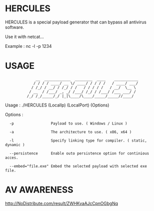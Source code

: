 # HERCULES
HERCULES is a special payload generator that can bypass all antivirus software.

Use it with netcat...

Example : nc -l -p 1234


# USAGE


                  __  ____________  ________  ____    ___________
                 / / / / ____/ __ \/ ____/ / / / /   / ____/ ___/
                / /_/ / __/ / /_/ / /   / / / / /   / __/  \__ \ 
               / __  / /___/ _, _/ /___/ /_/ / /___/ /___ ___/ / 
              /_/ /_/_____/_/ |_|\____/\____/_____/_____//____/  
                                                   


Usage : ./HERCULES (LocalIp) (LocalPort) (Options)


Options : 

      -p                 Payload to use. ( Windows / Linux )

      -a                 The architecture to use. ( x86, x64 )
      
      -l                 Specify linking type for compiler. ( static, dynamic )

      --persistence      Enable outo persistence option for continious acces.

      --embed="file.exe" Embed the selected payload with selected exe file.



# AV AWARENESS

http://NoDistribute.com/result/ZWHKvaAJcCpnOGbgNq
